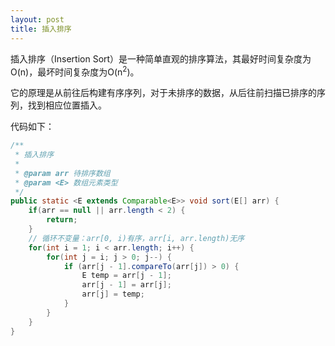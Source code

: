 ```yaml
---
layout: post
title: 插入排序
---
```


插入排序（Insertion Sort）是一种简单直观的排序算法，其最好时间复杂度为O(n)，最坏时间复杂度为O(n<sup>2</sup>)。

它的原理是从前往后构建有序序列，对于未排序的数据，从后往前扫描已排序的序列，找到相应位置插入。

代码如下：

```java
/**
 * 插入排序
 *
 * @param arr 待排序数组
 * @param <E> 数组元素类型
 */
public static <E extends Comparable<E>> void sort(E[] arr) {
    if(arr == null || arr.length < 2) {
        return;
    }
    // 循环不变量：arr[0, i)有序，arr[i, arr.length)无序
    for(int i = 1; i < arr.length; i++) {
        for(int j = i; j > 0; j--) {
            if (arr[j - 1].compareTo(arr[j]) > 0) {
                E temp = arr[j - 1];
                arr[j - 1] = arr[j];
                arr[j] = temp;
            }
        }
    }
}
```
